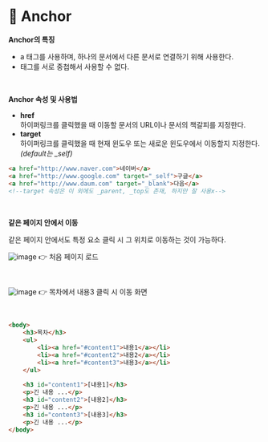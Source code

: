 # **📎 Anchor**

**Anchor의 특징**

-   a 태그를 사용하며, 하나의 문서에서 다른 문서로 연결하기 위해 사용한다.
-   태그를 서로 중첩해서 사용할 수 없다.

</br>
 
**Anchor 속성 및 사용법**

-   **href**  
    하이퍼링크를 클릭했을 때 이동할 문서의 URL이나 문서의 책갈피를 지정한다.
-   **target**  
    하이퍼링크를 클릭했을 때 현재 윈도우 또는 새로운 윈도우에서 이동할지 지정한다. _(default는 \_self)_

``` html
<a href="http://www.naver.com">네이버</a>
<a href="http://www.google.com" target="_self">구글</a>
<a href="http://www.daum.com" target="_blank">다음</a>
<!--target 속성은 이 외에도 _parent, _top도 존재, 하지만 잘 사용x-->
```

</br>

**같은 페이지 안에서 이동**

같은 페이지 안에서도 특정 요소 클릭 시 그 위치로 이동하는 것이 가능하다.

![image](https://user-images.githubusercontent.com/59721896/190880681-5b6eca13-fb5c-4318-9e76-51093d5c6741.png)
👉 처음 페이지 로드

</br>

![image](https://user-images.githubusercontent.com/59721896/190880683-e47bfb52-d894-4425-ade1-59b67194b89a.png)
👉 목차에서 내용3 클릭 시 이동 화면

</br>

``` html
<body>
	<h3>목차</h3>
	<ul>
		<li><a href="#content1">내용1</a></li>
		<li><a href="#content2">내용2</a></li>
		<li><a href="#content3">내용3</a></li>
	</ul>
	
	<h3 id="content1">[내용1]</h3>
	<p>긴 내용 ...</p>
	<h3 id="content2">[내용2]</h3>
	<p>긴 내용 ...</p>
	<h3 id="content3">[내용3]</h3>
	<p>긴 내용 ...</p>
</body>
```
